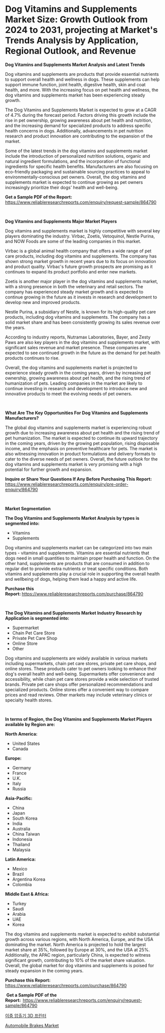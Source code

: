 <p><h1>Dog Vitamins and Supplements Market Size: Growth Outlook from 2024 to 2031, projecting at Market's Trends Analysis by Application, Regional Outlook, and Revenue</h1></p><p><strong>Dog Vitamins and Supplements Market Analysis and Latest Trends</strong></p>
<p><p>Dog vitamins and supplements are products that provide essential nutrients to support overall health and wellness in dogs. These supplements can help support immune function, joint health, digestive health, skin and coat health, and more. With the increasing focus on pet health and wellness, the dog vitamins and supplements market has been experiencing steady growth. </p><p>The Dog Vitamins and Supplements Market is expected to grow at a CAGR of 4.7% during the forecast period. Factors driving this growth include the rise in pet ownership, growing awareness about pet health and nutrition, and the increasing demand for specialized products to address specific health concerns in dogs. Additionally, advancements in pet nutrition research and product innovation are contributing to the expansion of the market.</p><p>Some of the latest trends in the dog vitamins and supplements market include the introduction of personalized nutrition solutions, organic and natural ingredient formulations, and the incorporation of functional ingredients for specific health benefits. Manufacturers are also focusing on eco-friendly packaging and sustainable sourcing practices to appeal to environmentally-conscious pet owners. Overall, the dog vitamins and supplements market is expected to continue growing as pet owners increasingly prioritize their dogs' health and well-being.</p></p>
<p><strong>Get a Sample PDF of the Report:&nbsp;</strong> <a href="https://www.reliableresearchreports.com/enquiry/request-sample/864790">https://www.reliableresearchreports.com/enquiry/request-sample/864790</a></p>
<p>&nbsp;</p>
<p><strong>Dog Vitamins and Supplements Major Market Players</strong></p>
<p><p>Dog vitamins and supplements market is highly competitive with several key players dominating the industry. Virbac, Zoetis, Vetoquinol, Nestle Purina, and NOW Foods are some of the leading companies in this market. </p><p>Virbac is a global animal health company that offers a wide range of pet care products, including dog vitamins and supplements. The company has shown strong market growth in recent years due to its focus on innovation and product quality. Virbac's future growth prospects are promising as it continues to expand its product portfolio and enter new markets.</p><p>Zoetis is another major player in the dog vitamins and supplements market, with a strong presence in both the veterinary and retail sectors. The company has experienced steady market growth and is expected to continue growing in the future as it invests in research and development to develop new and improved products.</p><p>Nestle Purina, a subsidiary of Nestle, is known for its high-quality pet care products, including dog vitamins and supplements. The company has a solid market share and has been consistently growing its sales revenue over the years.</p><p>According to industry reports, Nutramax Laboratories, Bayer, and Zesty Paws are also key players in the dog vitamins and supplements market, with significant sales revenue and market presence. These companies are expected to see continued growth in the future as the demand for pet health products continues to rise.</p><p>Overall, the dog vitamins and supplements market is projected to experience steady growth in the coming years, driven by increasing pet ownership, growing awareness about pet health, and the rising trend of humanization of pets. Leading companies in the market are likely to continue investing in research and development to introduce new and innovative products to meet the evolving needs of pet owners.</p></p>
<p>&nbsp;</p>
<p><strong>What Are The Key Opportunities For Dog Vitamins and Supplements Manufacturers?</strong></p>
<p><p>The global dog vitamins and supplements market is experiencing robust growth due to increasing awareness about pet health and the rising trend of pet humanization. The market is expected to continue its upward trajectory in the coming years, driven by the growing pet population, rising disposable income, and the emphasis on preventive healthcare for pets. The market is also witnessing innovation in product formulations and delivery formats to cater to the diverse needs of pet owners. Overall, the future outlook for the dog vitamins and supplements market is very promising with a high potential for further growth and expansion.</p></p>
<p><strong>Inquire or Share Your Questions If Any Before Purchasing This Report:</strong> <a href="https://www.reliableresearchreports.com/enquiry/pre-order-enquiry/864790">https://www.reliableresearchreports.com/enquiry/pre-order-enquiry/864790</a></p>
<p>&nbsp;</p>
<p><strong>Market Segmentation</strong></p>
<p><strong>The Dog Vitamins and Supplements Market Analysis by types is segmented into:</strong></p>
<p><ul><li>Vitamins</li><li>Supplements</li></ul></p>
<p><p>Dog vitamins and supplements market can be categorized into two main types - vitamins and supplements. Vitamins are essential nutrients that dogs need in small quantities to maintain proper health and function. On the other hand, supplements are products that are consumed in addition to regular diet to provide extra nutrients or treat specific conditions. Both vitamins and supplements play a crucial role in supporting the overall health and wellbeing of dogs, helping them lead a happy and active life.</p></p>
<p><strong>Purchase this Report:&nbsp;</strong><a href="https://www.reliableresearchreports.com/purchase/864790">https://www.reliableresearchreports.com/purchase/864790</a></p>
<p>&nbsp;</p>
<p><strong>The Dog Vitamins and Supplements Market Industry Research by Application is segmented into:</strong></p>
<p><ul><li>Supermarket</li><li>Chain Pet Care Store</li><li>Private Pet Care Shop</li><li>Online Store</li><li>Other</li></ul></p>
<p><p>Dog vitamins and supplements are widely available in various markets including supermarkets, chain pet care stores, private pet care shops, and online stores. These products cater to pet owners looking to enhance their dog's overall health and well-being. Supermarkets offer convenience and accessibility, while chain pet care stores provide a wide selection of trusted brands. Private pet care shops offer personalized recommendations and specialized products. Online stores offer a convenient way to compare prices and read reviews. Other markets may include veterinary clinics or specialty health stores.</p></p>
<p>&nbsp;</p>
<p><strong>In terms of Region, the Dog Vitamins and Supplements Market Players available by Region are:</strong></p>
<p>
    <p> <strong> North America: </strong>
        <ul>
            <li>United States</li>
            <li>Canada</li>
        </ul>
        </p> 
    <p> <strong> Europe: </strong>
        <ul>
            <li>Germany</li>
            <li>France</li>
            <li>U.K.</li>
            <li>Italy</li>
            <li>Russia</li>
        </ul>
        </p> 
    <p> <strong> Asia-Pacific: </strong>
        <ul>
            <li>China</li>
            <li>Japan</li>
            <li>South Korea</li>
            <li>India</li>
            <li>Australia</li>
            <li>China Taiwan</li>
            <li>Indonesia</li>
            <li>Thailand</li>
            <li>Malaysia</li>
        </ul>
        </p> 
    <p> <strong> Latin America: </strong>
        <ul>
            <li>Mexico</li>
            <li>Brazil</li>
            <li>Argentina Korea</li>
            <li>Colombia</li>
        </ul>
        </p> 
    <p> <strong> Middle East & Africa: </strong>
        <ul>
            <li>Turkey</li>
            <li>Saudi</li>
            <li>Arabia</li>
            <li>UAE</li>
            <li>Korea</li>
        </ul>
    </p>
    </p>
<p><p>The dog vitamins and supplements market is expected to exhibit substantial growth across various regions, with North America, Europe, and the USA dominating the market. North America is projected to hold the largest market share at 35%, followed by Europe at 30%, and the USA at 25%. Additionally, the APAC region, particularly China, is expected to witness significant growth, contributing to 10% of the market share valuation. Overall, the global market for dog vitamins and supplements is poised for steady expansion in the coming years.</p></p>
<p><strong>Purchase this Report: </strong><a href="https://www.reliableresearchreports.com/purchase/864790">https://www.reliableresearchreports.com/purchase/864790</a></p>
<p>&nbsp;<strong>Get a Sample PDF of the Report:&nbsp;&nbsp;</strong><a href="https://www.reliableresearchreports.com/enquiry/request-sample/864790">https://www.reliableresearchreports.com/enquiry/request-sample/864790</a></p>
<p><strong></strong></p>
<p><p><a href="https://medium.com/@isariontaru/%EB%93%80%EC%96%BC-%EC%97%91%EC%8A%A4%ED%8A%B8%EB%A3%A8%EB%8D%94-3d-%ED%94%84%EB%A6%B0%ED%84%B0-%EC%8B%9C%EC%9E%A5-%EC%A0%84%EB%A7%9D-%EC%82%B0%EC%97%85-%EA%B0%9C%EC%9A%94-%EB%B0%8F-%EC%A0%84%EB%A7%9D-2024%EB%85%84%EB%B6%80%ED%84%B0-2031%EB%85%84-637876dd5a25">이중 압출기 3D 프린터</a></p><p><a href="https://artistic-helicopter-ca9.notion.site/Automobile-Brakes-Market-Insights-Market-Players-and-Forecast-Till-2031-32456bbc961441d09c7e83f482502d25">Automobile Brakes Market</a></p></p>